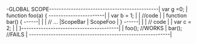 -GLOBAL SCOPE---------------------------------------------|
var g =0;                                                 |
function foo(a) { -----------------------|                |
    var b = 1;                           |                |
    //code                               |                |
    function bar() { ------|             |                |
        // ...             |ScopeBar     | ScopeFoo       |
    }                ------|             |                |
    // code                              |                |
    var c = 2;                           |                |
}----------------------------------------|                |
foo();   //WORKS                                          |
bar();   //FAILS                                          |
----------------------------------------------------------|
